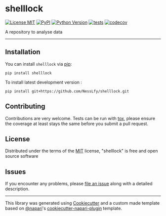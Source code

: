 # shelllock

[![License MIT](https://img.shields.io/pypi/l/shelllock.svg?color=green)](https://github.com/NessLfy/shelllock/raw/main/LICENSE)
[![PyPI](https://img.shields.io/pypi/v/shelllock.svg?color=green)](https://pypi.org/project/shelllock)
[![Python Version](https://img.shields.io/pypi/pyversions/shelllock.svg?color=green)](https://python.org)
[![tests](https://github.com/NessLfy/shelllock/workflows/tests/badge.svg)](https://github.com/NessLfy/shelllock/actions)
[![codecov](https://codecov.io/gh/NessLfy/shelllock/branch/main/graph/badge.svg)](https://codecov.io/gh/NessLfy/shelllock)

A repository to analyse data

----------------------------------

## Installation

You can install `shelllock` via [pip]:

    pip install shelllock



To install latest development version :

    pip install git+https://github.com/NessLfy/shelllock.git


## Contributing

Contributions are very welcome. Tests can be run with [tox], please ensure
the coverage at least stays the same before you submit a pull request.

## License

Distributed under the terms of the [MIT] license,
"shelllock" is free and open source software

## Issues

If you encounter any problems, please [file an issue] along with a detailed description.

----------------------------------

This library was generated using [Cookiecutter] and a custom made template based on [@napari]'s [cookiecutter-napari-plugin] template.


[napari]: https://github.com/napari/napari
[Cookiecutter]: https://github.com/audreyr/cookiecutter
[@napari]: https://github.com/napari
[MIT]: http://opensource.org/licenses/MIT
[BSD-3]: http://opensource.org/licenses/BSD-3-Clause
[GNU GPL v3.0]: http://www.gnu.org/licenses/gpl-3.0.txt
[GNU LGPL v3.0]: http://www.gnu.org/licenses/lgpl-3.0.txt
[Apache Software License 2.0]: http://www.apache.org/licenses/LICENSE-2.0
[Mozilla Public License 2.0]: https://www.mozilla.org/media/MPL/2.0/index.txt
[cookiecutter-napari-plugin]: https://github.com/napari/cookiecutter-napari-plugin
[pip]: https://pypi.org/project/pip/
[PyPI]: https://pypi.org/
[tox]: https://tox.readthedocs.io/en/latest/

[file an issue]: https://github.com/NessLfy/shelllock/issues

